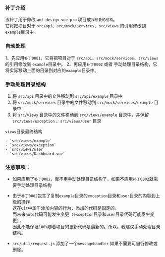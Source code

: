 ### 补丁介绍
该补丁用于修改 `ant-design-vue-pro` 项目成`我想要的结构`。  
它将把项目对于 `src/api`、`src/mock/services`、`src/views` 的引用修改到 `example`目录中。  

### 自动处理
1、先应用`补丁0001`，它将把项目对于 `src/api`、`src/mock/services`、`src/views` 的引用修改到 `example`目录中。
2、再应用`补丁0002` 或者 手动处理目录结构，它将实际移动上面的目录到对应的`example`目录中。

### 手动处理目录结构
1. 将 `src/api` 目录中的文件移动到 `src/api/example` 目录中
2. 将 `src/mock/services` 目录中的文件移动到 `src/mock/services/example` 目录中
3. 将 `src/views` 目录中的文件移动到 `src/views/example` 目录中，并保留 `src/views/exception` 、`src/views/user` 目录

`views`目录最终结构

	- `src/views/example`
	- `src/views/exception`
	- `src/views/user`
	- `src/views/Dashboard.vue`

### 注意事项：
- 如果应用了`补丁0002`，就不用手动处理目录结构了，如果不应用`补丁0002`就需要手动处理目录结构

- 由于`补丁0002`包含了复制`example`目录的`exception`目录和`user`目录的内容到上级的操作，  
这在`Git`中属于添加内容的行为，添加的代码是固定的。  
而未来`antd`代码可能发生变更（`exception`目录和`user`目录代码可能发生变更），  
因此不能保证`100%`随着项目的更新代码是最新的。所以，我建议手动处理目录结构。

- `src/util/request.js` 添加了一个`messageHandler` 如果不需要可自行修改或删除。